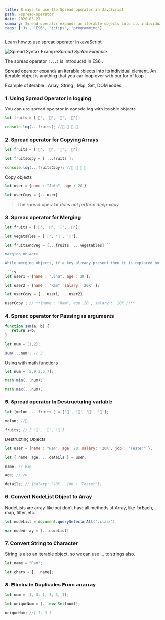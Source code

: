 ```yaml
---
title: 8 ways to use the Spread operator in JavaScript
path: /spread-operator
date: 2020-05-27
summary: Spread operator expands an iterable objects into its individual element. An iterable object is anything that you can loop over with our for of loop .
tags: ['Js', 'ES6', 'jstips', 'programming']
---
```


Learn how to use spread operator in JavaScript

![Spread Syntax Example](https://cdn-images-1.medium.com/max/3208/1*ck6Fs5k54T8Yv09D2dS0jA.png)*Spread Syntax Example*

The spread operator `(...)` is introduced in ES6 .

Spread operator expands an iterable objects into its individual element. An iterable object is anything that you can loop over with our for of loop .

Example of iterable : Array, String , Map, Set, DOM nodes.

### 1. Using Spread Operator in logging

You can use spread operator in console.log with iterable objects
```js
let fruits = ['🍈', '🍉', '🍋', '🍌'];

console.log(...fruits); //🍈 🍉 🍋 🍌
```

### 2. Spread operator for Copying Arrays
```js
let fruits = ['🍈', '🍉', '🍋', '🍌'];

let fruitsCopy = [ ...fruits ];

console.log(...fruitsCopy); //🍈 🍉 🍋 🍌
```

Copy objects
```js
let user = {name : "John", age : 20 }

let userCopy = {...user}
```
> The spread operator *does not perform deep-copy.*

### 3. Spread operator for Merging

```js
let fruits = ['🍈', '🍉', '🍋', '🍌'];

let vegetables = ['🍅', '🍆', '🥒'];

let fruitsAndVeg = [...fruits, ...vegetables]```

Merging Objects

While merging objects, if a key already present then it is replaced by last object with same key.

```js
let user1 = {name : "John", age : 20 };

let user2 = {name : "Ram", salary: '20K' };

let userCopy = {...user1, ...user2};

userCopy ; // **{name : "Ram", age :20 , salary : '20K'};**
```

### 4. Spread operator for Passing as arguments
```js
function sum(a, b) {
   return a+b;
}

let num = [1,2];

sum(...num); // 3
```
Using with math functions
```js
let num = [5,9,3,5,7];

Math.min(...num);

Math.max(...num);
```
### 5. Spread operator In Destructuring variable
```js
let [melon, ...fruits ] = ['🍉', '🍋', '🍌', '🍊'];

melon; //🍉

fruits; // [ '🍋', '🍌', '🍊']
```
Destructing Objects
```js
let user = {name : "Ram", age: 20, salary: '20K', job : "Tester" };

let { name, age, ...details } = user;

name; // Ram

age; // 20

details; // {salary: '20K', job : 'Tester'};
```

### 6. Convert NodeList Object to Array

NodeLists are array-like but don’t have all methods of Array, like forEach, map, filter, etc.
```js
let nodeList = document.querySelectorAll('.class')

var nodeArray = [...nodeList]
```

### 7. Convert String to Character

String is also an iterable object, so we can use ... to strings also.
```js
let name = "Ram";

let chars = [...name];
```

### 8. Eliminate Duplicates From an array
```js
let num = [1, 3, 1, 3, 3, 1];

let uniqueNum = [...new Set(num)];

uniqueNum; //[ 1, 3 ]
```
